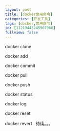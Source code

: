 ```yaml
---
layout: post
title: [docker常用命令]
categories: [开发工具]
tags: [docker,常用命令]
id: [11219443245907968]
fullview: false
---
```

docker clone

docker add

docker commit

docker pull

docker push

docker status

docker log

docker reset

docker revert
 
待续。。。 
